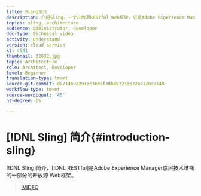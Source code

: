 ```yaml
---
title: Sling简介
description: 介绍Sling，一个开放源RESTful Web框架，它是Adobe Experience Manager底层技术堆栈的一部分。
topics: sling, architecture
audience: administrator, developer
doc-type: technical video
activity: understand
version: cloud-service
kt: 4641
thumbnail: 32032.jpg
topic: Architecture
role: Architect, Developer
level: Beginner
translation-type: tm+mt
source-git-commit: d9714b9a291ec3ee5f3dba9723de72bb120d2149
workflow-type: tm+mt
source-wordcount: '45'
ht-degree: 6%

---
```



# [!DNL Sling] 简介{#introduction-sling}

[!DNL Sling]简介，[!DNL RESTful]是Adobe Experience Manager底层技术堆栈的一部分的开放源 Web框架。

>[!VIDEO](https://video.tv.adobe.com/v/32032/?quality=12&learn=on)